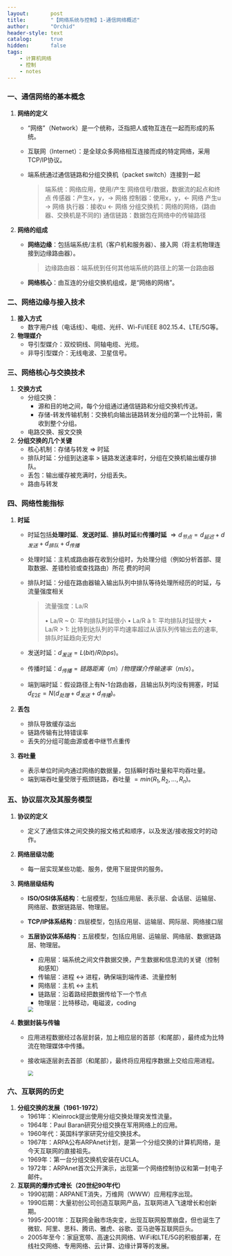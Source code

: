 ```yaml
---
layout:       post
title:        "【网络系统与控制】1-通信网络概述"
author:       "Orchid"
header-style: text
catalog:      true
hidden:       false
tags:
    - 计算机网络
    - 控制
    - notes
---
```




### 一、通信网络的基本概念

1. **网络的定义**

   - “网络”（Network）是一个统称，泛指把人或物互连在一起而形成的系统。

   - 互联网（Internet）：是全球众多网络相互连接而成的特定网络，采用TCP/IP协议。

   - 端系统通过通信链路和分组交换机（packet switch）连接到一起

     > 端系统：网络应用，使用/产生 网络信号/数据，数据流的起点和终点
     >                传感器：产生x，y，-> 网络
     >                控制器：使用x，y，<- 网络
     >                               产生u -> 网络
     >                执行器：接收u <- 网络
     > 分组交换机：网络的网络，(路由器、交换机是不同的)
     > 通信链路：数据包在网络中的传输路径

2. **网络的组成**

   - **网络边缘**：包括端系统/主机（客户机和服务器）、接入网（将主机物理连接到边缘路由器）。

     > 边缘路由器：端系统到任何其他端系统的路径上的第一台路由器

   - **网络核心**：由互连的分组交换机组成，是“网络的网络”。

### 二、网络边缘与接入技术

1. **接入方式**
   - 数字用户线（电话线）、电缆、光纤、Wi-Fi/IEEE 802.15.4、LTE/5G等。
2. **物理媒介**
   - 导引型媒介：双绞铜线、同轴电缆、光缆。
   - 非导引型媒介：无线电波、卫星信号。

### 三、网络核心与交换技术

1. **交换方式**
   - 分组交换：
     - 源和目的地之间，每个分组通过通信链路和分组交换机传送。
     - 存储-转发传输机制：交换机向输出链路转发分组的第一个比特前，需收到整个分组。
   - 电路交换、报文交换
2. **分组交换的几个关键**
   - 核心机制：存储与转发 $\Rightarrow$ 时延
   - 排队时延：分组到达速率 > 链路发送速率时，分组在交换机输出缓存排队。
   - 丢包：输出缓存被充满时，分组丢失。
   - 路由与转发

### 四、网络性能指标

1. **时延**

   - 时延包括**处理时延**、**发送时延**、**排队时延**和**传播时延** $\Rightarrow d_{节点} = d_{延迟}+d_{发送}+d_{排队}+d_{传播}$

   - 处理时延：主机或路由器在收到分组时，为处理分组（例如分析首部、提取数据、差错检验或查找路由）所花
     费的时间

   - 排队时延：分组在路由器输入输出队列中排队等待处理所经历的时延，与流量强度相关

     > 流量强度：La/R
     >
     > • La/R ~ 0: 平均排队时延很小
     > • La/R à 1: 平均排队时延很大
     > • La/R > 1: 比特到达队列的平均速率超过从该队列传输出去的速率, 排队时延趋向无穷大!

   - 发送时延：$d_{发送}=L(bit)/R(bps)$。

   - 传播时延：$d_{传播}=链路距离（m）/物理媒介传输速率（m/s）$。

   - 端到端时延：假设路径上有N-1台路由器，且输出队列均没有拥塞，时延 $d_{E2E}=N(d_{处理}+d_{发送}+d_{传播})$。

2. **丢包**

   - 排队导致缓存溢出
   - 链路传输有比特错误率
   - 丢失的分组可能由源或者中继节点重传

3. **吞吐量**

   - 表示单位时间内通过网络的数据量，包括瞬时吞吐量和平均吞吐量。
   - 端到端吞吐量受限于瓶颈链路，吞吐量 $=min(R_1,R_2,…,R_n)$。

### 五、协议层次及其服务模型

1. **协议的定义**

   - 定义了通信实体之间交换的报文格式和顺序，以及发送/接收报文时的动作。

2. **网络层级功能**

   - 每一层实现某些功能、服务，使用下层提供的服务。

3. **网络层级结构**

   - **ISO/OSI体系结构**：七层模型，包括应用层、表示层、会话层、运输层、网络层、数据链路层、物理层。

   - **TCP/IP体系结构**：四层模型，包括应用层、运输层、网际层、网络接口层

   - **五层协议体系结构**：五层模型，包括应用层、运输层、网络层、数据链路层、物理层。

     - 应用层：端系统之间文件数据交换，产生数据和信息流的关键（控制和感知）
     - 传输层：进程 $\leftrightarrow$ 进程，确保端到端传递、流量控制
     - 网络层：主机 $\leftrightarrow$ 主机
     - 链路层：沿着路经把数据传给下一个节点
     - 物理层：比特移动，电磁波，coding
     
     <img src="{{ site.baseurl }}/img/【网络系统与控制】/image.png" style="zoom:75%;" />
     

4. **数据封装与传输**

   - 应用进程数据经过各层封装，加上相应层的首部（和尾部），最终成为比特流在物理媒体中传播。

   - 接收端逐层剥去首部（和尾部），最终将应用程序数据上交给应用进程。

     <img src="{{ site.baseurl }}/img/【网络系统与控制】/image1.png" style="zoom:75%;" />

### 六、互联网的历史

1. **分组交换的发展（1961-1972）**
   - 1961年：Kleinrock提出使用分组交换处理突发性流量。
   - 1964年：Paul Baran研究分组交换在军用网络上的应用。
   - 1960年代：英国科学家研究分组交换技术。
   - 1967年：ARPA公布ARPAnet计划，是第一个分组交换的计算机网络，是今天互联网的直接祖先。
   - 1969年：第一台分组交换机安装在UCLA。
   - 1972年：ARPAnet首次公开演示，出现第一个网络控制协议和第一封电子邮件。
2. **互联网的爆炸式增长（20世纪90年代）**
   - 1990初期：ARPANET消失，万维网（WWW）应用程序出现。
   - 1990后期：大量初创公司创造互联网产品，互联网进入飞速增长和创新期。
   - 1995-2001年：互联网金融市场突变，出现互联网股票崩盘，但也诞生了微软、阿里、思科、腾讯、雅虎、谷歌、亚马逊等互联网巨头。
   - 2005年至今：家庭宽带、高速公共网络、WiFi和LTE/5G的积极部署，在线社交网络、专用网络、云计算、边缘计算等的发展。

